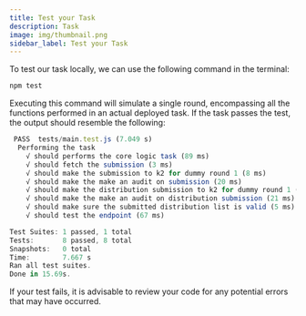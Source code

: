 ```yaml
---
title: Test your Task
description: Task
image: img/thumbnail.png
sidebar_label: Test your Task
---
```


To test our task locally, we can use the following command in the terminal:

```bash
npm test
```

Executing this command will simulate a single round, encompassing all the functions performed in an actual deployed task. If the task passes the test, the output should resemble the following:

```js
 PASS  tests/main.test.js (7.049 s)
  Performing the task
    √ should performs the core logic task (89 ms)
    √ should fetch the submission (3 ms)
    √ should make the submission to k2 for dummy round 1 (8 ms)
    √ should make the make an audit on submission (20 ms)
    √ should make the distribution submission to k2 for dummy round 1 (33 ms)
    √ should make the make an audit on distribution submission (21 ms)
    √ should make sure the submitted distribution list is valid (5 ms)
    √ should test the endpoint (67 ms)

Test Suites: 1 passed, 1 total
Tests:       8 passed, 8 total
Snapshots:   0 total
Time:        7.667 s
Ran all test suites.
Done in 15.69s.
```

If your test fails, it is advisable to review your code for any potential errors that may have occurred.
